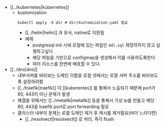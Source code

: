 - [[../kubernetes|kubernetes]]
  - kustomization
    ```
    kubectl apply -k dir # dir/kustomization.yaml 필요
    ```
    - [[../helm|helm]] 과 유사, native로 지원됨
    - 예제
      - postgresql init 시에 로컬에 있는 파일인 `ddl.sql` 재정의하지 않고 실행하고싶다
      - 해당 파일을 기반으로 configmap을 생성해서 이를 사용하도록한다
      - 여러 리소스를 한번에 배포할 수 있다.
- [[../dns|dns]] 
  - 내부서버를 바라보는 도메인 이름을 로컬 넷에서는 로컬 서버 주소를 바라보도록 설정하려함
  - [[../traefik|traefik]] 이 [[kuberentes]] 를 통해서 노출되기 때문에 port가 80, 443이 아닌 문제가 발생
  - 해결을 위해서는 [[../metallb|metallb]] 등을 통해서 가상 ip를 만들고 해당 80, 443을 traefik port로 port forwarding 필요
  - 클러스터 내부의 문제는 로컬 도메인 제거 후 캐시를 제거필요(ttl이 느리다면)
    + [[../resolvectl|resolvectl]] 로 처리, 즉각 flush
